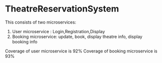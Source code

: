 # TheatreReservationSystem

This consists of two microservices: 

1. User microservice : Login,Registration,Display
2. Booking microservice: update, book, display theatre info, display booking info

Coverage of user microservice is 92%
Coverage of booking microservice is 93%
